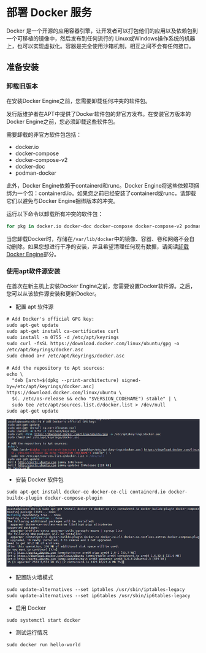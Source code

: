 # 部署 Docker 服务

Docker 是一个开源的应用容器引擎，让开发者可以打包他们的应用以及依赖包到一个可移植的镜像中，然后发布到任何流行的 Linux或Windows操作系统的机器上，也可以实现虚拟化。容器是完全使用沙箱机制，相互之间不会有任何接口。

## 准备安装

### 卸载旧版本

在安装Docker Engine之前，您需要卸载任何冲突的软件包。

发行版维护者在APT中提供了Docker软件包的非官方发布。在安装官方版本的Docker Engine之前，您必须卸载这些软件包。

需要卸载的非官方软件包包括：

- docker.io
- docker-compose
- docker-compose-v2
- docker-doc
- podman-docker

此外，Docker Engine依赖于containerd和runc。Docker Engine将这些依赖项捆绑为一个包：containerd.io。如果您之前已经安装了containerd或runc，请卸载它们以避免与Docker Engine捆绑版本的冲突。

运行以下命令以卸载所有冲突的软件包：

```bash
for pkg in docker.io docker-doc docker-compose docker-compose-v2 podman-docker containerd runc; do sudo apt-get remove $pkg; done
```

当您卸载Docker时，存储在`/var/lib/docker`中的镜像、容器、卷和网络不会自动删除。如果您想进行干净的安装，并且希望清理任何现有数据，请阅读[卸载Docker Engine](https://chat16.aichatos.xyz/#)部分。

### 使用apt软件源安装

在首次在新主机上安装Docker Engine之前，您需要设置Docker软件源。之后，您可以从该软件源安装和更新Docker。

- 配置 apt 软件源

```
# Add Docker's official GPG key:
sudo apt-get update
sudo apt-get install ca-certificates curl
sudo install -m 0755 -d /etc/apt/keyrings
sudo curl -fsSL https://download.docker.com/linux/ubuntu/gpg -o /etc/apt/keyrings/docker.asc
sudo chmod a+r /etc/apt/keyrings/docker.asc

# Add the repository to Apt sources:
echo \
  "deb [arch=$(dpkg --print-architecture) signed-by=/etc/apt/keyrings/docker.asc] https://download.docker.com/linux/ubuntu \
  $(. /etc/os-release && echo "$VERSION_CODENAME") stable" | \
  sudo tee /etc/apt/sources.list.d/docker.list > /dev/null
sudo apt-get update
```

![image-20240531235009178](assets/post/docker/image-20240531235009178.png)

- 安装 Docker 软件包

```
sudo apt-get install docker-ce docker-ce-cli containerd.io docker-buildx-plugin docker-compose-plugin
```

![image-20240531235120393](assets/post/docker/image-20240531235120393.png)

- 配置防火墙模式

```
sudo update-alternatives --set iptables /usr/sbin/iptables-legacy
sudo update-alternatives --set ip6tables /usr/sbin/ip6tables-legacy
```

- 启用 Docker

```
sudo systemctl start docker
```

- 测试运行情况

```
sudo docker run hello-world
```

